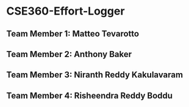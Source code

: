 # CSE360-Effort-Logger
## Team Member 1: Matteo Tevarotto
## Team Member 2: Anthony Baker 
## Team Member 3: Niranth Reddy Kakulavaram
## Team Member 4: Risheendra Reddy Boddu 
